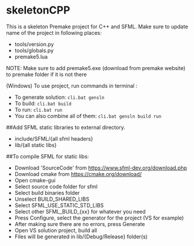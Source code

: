 # skeletonCPP
This is a skeleton Premake project for C++ and SFML.
Make sure to update name of the project in following places:
- tools/version.py
- tools/globals.py
- premake5.lua

NOTE: Make sure to add premake5.exe (download from premake website) to premake folder if it is not there

(Windows) To use project, run commands in terminal :
- To generate solution: `cli.bat gensln`
- To build: `cli.bat build`
- To run: `cli.bat run`
- You can also combine all of them: `cli.bat gensln build run`

##Add SFML static libraries to external directory.
- include/SFML/{all sfml headers}
- lib/{all static libs}

##To compile SFML for static libs:
- Download 'SourceCode' from https://www.sfml-dev.org/download.php
- Download cmake from https://cmake.org/download/
- Open cmake-gui
- Select source code folder for sfml
- Select build binaries folder
- Unselect BUILD_SHARED_LIBS
- Select SFML_USE_STATIC_STD_LIBS
- Select other SFML_BUILD_{xx} for whatever you need
- Press Configure, select the generator for the project (VS for example)
- After making sure there are no errors, press Generate
- Open VS solution project, build all
- Files will be generated in lib/{Debug/Release} folder(s) 
